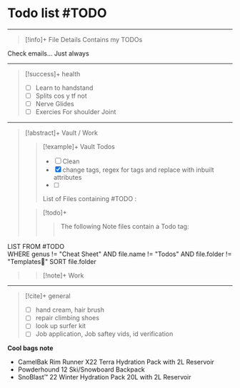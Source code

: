 # Todo list #TODO 
---
> [!info]+ File Details
> Contains my TODOs

Check emails... Just always

--- 
> [!success]+ health 
> - [ ] Learn to handstand
> - [ ] Splits cos y tf not
> - [ ] Nerve Glides
> - [ ] Exercies For shoulder Joint

---
> [!abstract]+ Vault / Work 
> > [!example]+ Vault Todos
> > - [ ] Clean 
> > - [x] change tags, regex for tags and replace with inbuilt attributes
> > - [ ] 
> >  List of Files containing #TODO : 
> 
> > [!todo]+ 
> > > The following Note files contain a Todo tag: 
> > > ```dataview 
LIST 
FROM #TODO  
WHERE genus != "Cheat Sheet" AND file.name != "Todos" AND  file.folder !=  "Templates🧬"
SORT file.folder
> 
> > [!note]+ Work


---

> [!cite]+ general
> - [ ] hand cream, hair brush
> - [ ] repair climbing shoes
> - [ ] look up surfer kit 
> - [ ] Job application, Job saftey vids, id verification


**Cool bags note** 
- CamelBak Rim Runner X22 Terra Hydration Pack with 2L Reservoir
- Powderhound 12 Ski/Snowboard Backpack
- SnoBlast™ 22 Winter Hydration Pack 20L with 2L Reservoir
